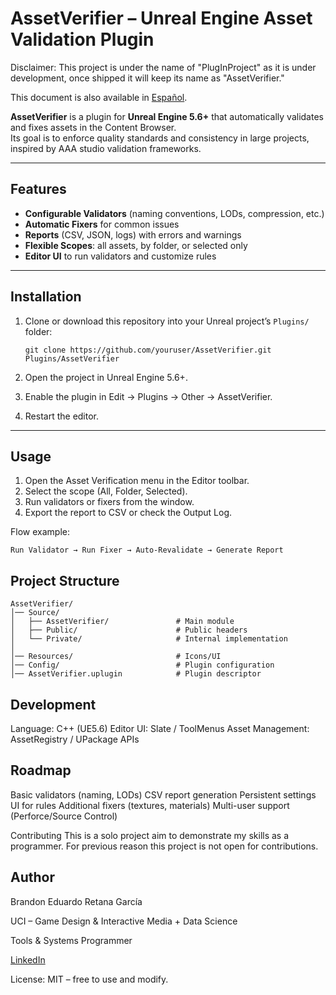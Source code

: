 # AssetVerifier – Unreal Engine Asset Validation Plugin 

Disclaimer: This project is under the name of "PlugInProject" as it is under development, once shipped it will keep its name as "AssetVerifier."

This document is also available in [Español](README.es.md).

**AssetVerifier** is a plugin for **Unreal Engine 5.6+** that automatically validates and fixes assets in the Content Browser.  
Its goal is to enforce quality standards and consistency in large projects, inspired by AAA studio validation frameworks.  

---

## Features
- **Configurable Validators** (naming conventions, LODs, compression, etc.)  
- **Automatic Fixers** for common issues  
- **Reports** (CSV, JSON, logs) with errors and warnings  
- **Flexible Scopes**: all assets, by folder, or selected only  
- **Editor UI** to run validators and customize rules  

---

## Installation
1. Clone or download this repository into your Unreal project’s `Plugins/` folder:

    ```
    git clone https://github.com/youruser/AssetVerifier.git Plugins/AssetVerifier
3. Open the project in Unreal Engine 5.6+.
4. Enable the plugin in Edit → Plugins → Other → AssetVerifier.
5. Restart the editor.

---

## Usage
1. Open the Asset Verification menu in the Editor toolbar.
2. Select the scope (All, Folder, Selected).
3. Run validators or fixers from the window.
4. Export the report to CSV or check the Output Log.

Flow example:

    Run Validator → Run Fixer → Auto-Revalidate → Generate Report

## Project Structure

    AssetVerifier/
    │── Source/
    │   ├── AssetVerifier/               # Main module
    │   ├── Public/                      # Public headers
    │   └── Private/                     # Internal implementation
    │
    │── Resources/                       # Icons/UI
    │── Config/                          # Plugin configuration
    │── AssetVerifier.uplugin            # Plugin descriptor


## Development

Language: C++ (UE5.6)
Editor UI: Slate / ToolMenus
Asset Management: AssetRegistry / UPackage APIs

## Roadmap
Basic validators (naming, LODs)
CSV report generation
Persistent settings UI for rules
Additional fixers (textures, materials)
Multi-user support (Perforce/Source Control)
 
Contributing
This is a solo project aim to demonstrate my skills as a programmer. For previous reason this project is not open for contributions.

## Author
Brandon Eduardo Retana García

UCI – Game Design & Interactive Media + Data Science

Tools & Systems Programmer

[LinkedIn](https://www.linkedin.com/in/brandon-retana-3a7003295/)

License: MIT – free to use and modify.

